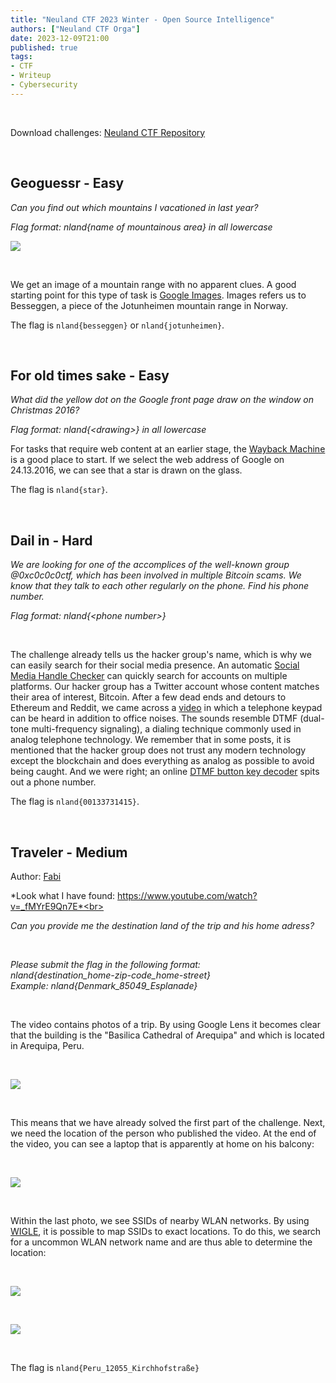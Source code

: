 ```yaml
---
title: "Neuland CTF 2023 Winter - Open Source Intelligence"
authors: ["Neuland CTF Orga"]
date: 2023-12-09T21:00
published: true
tags:
- CTF
- Writeup
- Cybersecurity
---
```


</br>

Download challenges: [Neuland CTF Repository](https://github.com/neuland-ingolstadt/Neuland-CTF-2023-Winter)

</br>

## Geoguessr - Easy
*Can you find out which mountains I vacationed in last year?*</br>

*Flag format: nland{name of mountainous area} in all lowercase*

![](../src/blog/images/neuland-ctf-12-2023/Geoguessr.webp)

</br>

We get an image of a mountain range with no apparent clues. A good starting point for this type of task is [Google Images](https://images.google.de/). Images refers us to Besseggen, a piece of the Jotunheimen mountain range in Norway.

The flag is `nland{besseggen}` or `nland{jotunheimen}`.

<br>

## For old times sake - Easy
*What did the yellow dot on the Google front page draw on the window on Christmas 2016?*</br>

*Flag format: nland{\<drawing\>} in all lowercase*

For tasks that require web content at an earlier stage, the [Wayback Machine](https://web.archive.org/web/20161224150735/https://www.google.de/) is a good place to start. If we select the web address of Google on 24.13.2016, we can see that a star is drawn on the glass.

The flag is `nland{star}`.

<br>

## Dail in - Hard
*We are looking for one of the accomplices of the well-known group @0xc0c0c0ctf, which has been involved in multiple Bitcoin scams. We know that they talk to each other regularly on the phone. Find his phone number.*</br>

*Flag format: nland{\<phone number\>}*

</br>

The challenge already tells us the hacker group's name, which is why we can easily search for their social media presence. An automatic [Social Media Handle Checker](https://brandsnag.com/social-media-handle-checker) can quickly search for accounts on multiple platforms. Our hacker group has a Twitter account whose content matches their area of interest, Bitcoin. After a few dead ends and detours to Ethereum and Reddit, we came across a [video](https://twitter.com/0xc0c0c0ctf/status/1688861202397405184) in which a telephone keypad can be heard in addition to office noises. The sounds resemble DTMF (dual-tone multi-frequency signaling), a dialing technique commonly used in analog telephone technology. We remember that in some posts, it is mentioned that the hacker group does not trust any modern technology except the blockchain and does everything as analog as possible to avoid being caught. And we were right; an online [DTMF button key decoder](https://unframework.github.io/dtmf-detect/) spits out a phone number.

The flag is `nland{00133731415}`.

<br>

## Traveler - Medium
Author: [Fabi](https://github.com/fabifighter007)</br>

*Look what I have found: https://www.youtube.com/watch?v=_fMYrE9Qn7E*<br>

*Can you provide me the destination land of the trip and his home adress?*

<br>

*Please submit the flag in the following format:*
<br>
*nland{destination_home-zip-code_home-street}*
<br>
*Example: nland{Denmark_85049_Esplanade}*

<br>

The video contains photos of a trip. By using Google Lens it becomes clear that the building is the "Basilica Cathedral of Arequipa" and which is located in Arequipa, Peru. 

<br>

![](../src/blog/images/neuland-ctf-12-2023/traveler_1.webp)

<br>

This means that we have already solved the first part of the challenge. Next, we need the location of the person who published the video. At the end of the video, you can see a laptop that is apparently at home on his balcony:

<br>

![](../src/blog/images/neuland-ctf-12-2023/traveler_2.webp)

<br>

Within the last photo, we see SSIDs of nearby WLAN networks. By using [WIGLE](https://wigle.net/), it is possible to map SSIDs to exact locations. To do this, we search for a uncommon WLAN network name and are thus able to determine the location:

<br>

![](../src/blog/images/neuland-ctf-12-2023/traveler_3.webp)

<br>

![](../src/blog/images/neuland-ctf-12-2023/traveler_4.webp)

<br>

The flag is ```nland{Peru_12055_Kirchhofstraße}```
